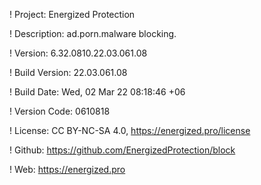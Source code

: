 ! Project: Energized Protection

! Description: ad.porn.malware blocking.

! Version: 6.32.0810.22.03.061.08

! Build Version: 22.03.061.08

! Build Date: Wed, 02 Mar 22 08:18:46 +06

! Version Code: 0610818

! License: CC BY-NC-SA 4.0, https://energized.pro/license

! Github: https://github.com/EnergizedProtection/block

! Web: https://energized.pro
